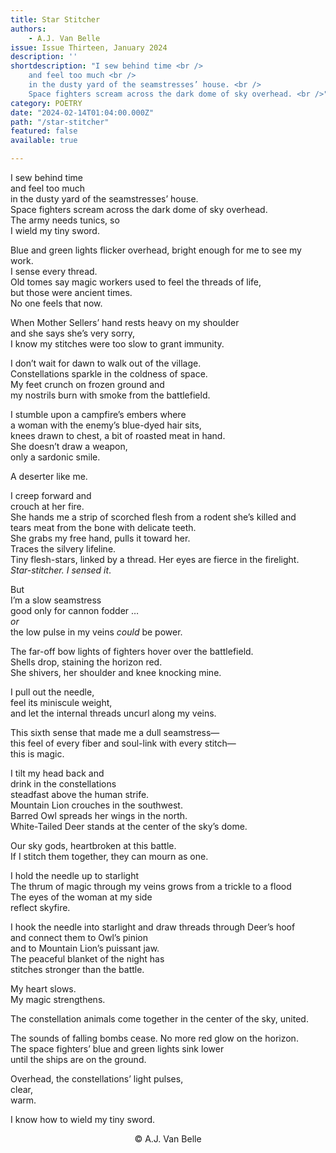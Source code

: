 ```yaml
---
title: Star Stitcher
authors:
    - A.J. Van Belle
issue: Issue Thirteen, January 2024
description: ''
shortdescription: "I sew behind time <br />
    and feel too much <br />
    in the dusty yard of the seamstresses’ house. <br />
    Space fighters scream across the dark dome of sky overhead. <br />"
category: POETRY
date: "2024-02-14T01:04:00.000Z"
path: "/star-stitcher"
featured: false
available: true

---
```


I sew behind time <br />
and feel too much <br />
in the dusty yard of the seamstresses’ house. <br />
Space fighters scream across the dark dome of sky overhead. <br />
The army needs tunics, so <br />
I wield my tiny sword. <br />
 
Blue and green lights flicker overhead, bright enough for me to see my work. <br />
I sense every thread. <br />
Old tomes say magic workers used to feel the threads of life, <br />
but those were ancient times. <br />
No one feels that now. <br />
  
When Mother Sellers’ hand rests heavy on my shoulder <br />
and she says she’s very sorry, <br />
I know my stitches were too slow to grant immunity. <br />

I don’t wait for dawn to walk out of the village. <br />
Constellations sparkle in the coldness of space. <br />
My feet crunch on frozen ground and <br />
my nostrils burn with smoke from the battlefield. <br />
 
I stumble upon a campfire’s embers where <br />
a woman with the enemy’s blue-dyed hair sits, <br />
knees drawn to chest, a bit of roasted meat in hand. <br />
She doesn’t draw a weapon, <br />
only a sardonic smile. <br />
 
A deserter like me. <br />

I creep forward and <br />
crouch at her fire. <br />
She hands me a strip of scorched flesh from a rodent she’s killed and <br />
tears meat from the bone with delicate teeth. <br />
She grabs my free hand, pulls it toward her. <br />
Traces the silvery lifeline. <br />
Tiny flesh-stars, linked by a thread. Her eyes are fierce in the firelight. <br />
<em>Star-stitcher. I sensed it</em>. <br />
 
But <br />
I’m a slow seamstress <br />
good only for cannon fodder … <br />
<em>or</em> <br />
the low pulse in my veins <em>could</em> be power. <br />

The far-off bow lights of fighters hover over the battlefield. <br />
Shells drop, staining the horizon red. <br />
She shivers, her shoulder and knee knocking mine. <br />
 
I pull out the needle, <br />
feel its miniscule weight, <br />
and let the internal threads uncurl along my veins. <br />

This sixth sense that made me a dull seamstress— <br />
this feel of every fiber and soul-link with every stitch— <br />
this is magic. <br />
 
I tilt my head back and <br />
drink in the constellations <br />
steadfast above the human strife. <br />
Mountain Lion crouches in the southwest. <br />
Barred Owl spreads her wings in the north. <br />
White-Tailed Deer stands at the center of the sky’s dome. <br />
 
Our sky gods, heartbroken at this battle. <br />
If I stitch them together, they can mourn as one. <br />
 
I hold the needle up to starlight <br />
The thrum of magic through my veins grows from a trickle to a flood <br />
The eyes of the woman at my side <br />
reflect skyfire. <br />
 
I hook the needle into starlight and draw threads through Deer’s hoof <br />
and connect them to Owl’s pinion <br />
and to Mountain Lion’s puissant jaw. <br />
The peaceful blanket of the night has <br />
stitches stronger than the battle. <br />

My heart slows. <br />
My magic strengthens. <br />
 
The constellation animals come together in the center of the sky, united. <br />
 
The sounds of falling bombs cease. No more red glow on the horizon. <br />
The space fighters’ blue and green lights sink lower <br />
until the ships are on the ground. <br />
 
Overhead, the constellations’ light pulses, <br />
clear, <br />
warm. <br />
 
I know how to wield my tiny sword. <br />


<p style="text-align: center;">© A.J. Van Belle</p>

